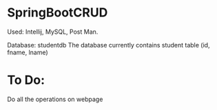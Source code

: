 # SpringBootCRUD


Used: Intellij, MySQL, Post Man.

Database: studentdb
The database currently contains student table (id, fname, lname)


# To Do:
  Do all the operations on webpage

